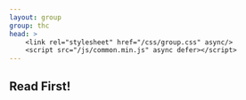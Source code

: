 ```yaml
---
layout: group
group: thc
head: >
    <link rel="stylesheet" href="/css/group.css" async/>
    <script src="/js/common.min.js" async defer></script>
---
```


## Read First!
